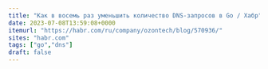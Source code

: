 ```yaml
---
title: "Как в восемь раз уменьшить количество DNS-запросов в Go / Хабр"
date: 2023-07-08T13:59:08+0000
itemurl: "https://habr.com/ru/company/ozontech/blog/570936/"
sites: "habr.com"
tags: ["go","dns"]
draft: false
---
```

